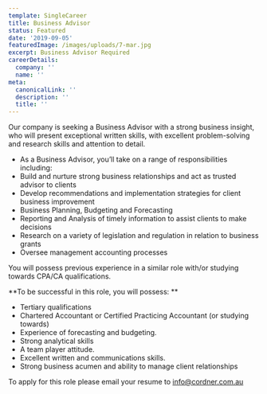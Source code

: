 ```yaml
---
template: SingleCareer
title: Business Advisor
status: Featured
date: '2019-09-05'
featuredImage: /images/uploads/7-mar.jpg
excerpt: Business Advisor Required
careerDetails:
  company: ''
  name: ''
meta:
  canonicalLink: ''
  description: ''
  title: ''
---
```

Our company is seeking a Business Advisor with a strong business insight, who will present exceptional written skills, with excellent problem-solving and research skills and attention to detail.

* As a Business Advisor, you’ll take on a range of responsibilities including:
* Build and nurture strong business relationships and act as trusted advisor to clients
* Develop recommendations and implementation strategies for client business improvement
* Business Planning, Budgeting and Forecasting
* Reporting and Analysis of timely information to assist clients to make decisions
* Research on a variety of legislation and regulation in relation to business grants
* Oversee management accounting processes

You will possess previous experience in a similar role with/or studying towards CPA/CA qualifications. 

**To be successful in this role, you will possess:
**

* Tertiary qualifications 
* Chartered Accountant or Certified Practicing Accountant (or studying towards)
* Experience of forecasting and budgeting.
* Strong analytical skills
* A team player attitude.
* Excellent written and communications skills.
* Strong business acumen and ability to manage client relationships

To apply for this role please email your resume to [info@cordner.com.au](info@cordner.com.au)

